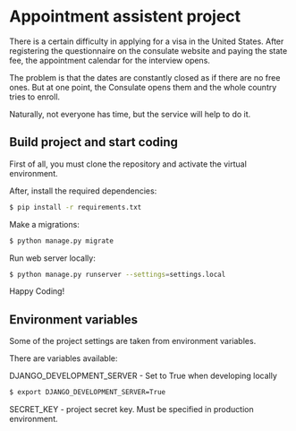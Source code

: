 # Appointment assistent project

There is a certain difficulty in applying for a visa in the United States. 
After registering the questionnaire on the consulate website and paying the state fee, 
the appointment calendar for the interview opens.
 
The problem is that the dates are constantly closed as if there are no free ones. 
But at one point, the Consulate opens them and the whole country tries to enroll.

Naturally, not everyone has time, but the service will help to do it.

## Build project and start coding

First of all, you must clone the repository and activate the virtual environment.

After, install the required dependencies:

```bash
$ pip install -r requirements.txt
```

Make a migrations:

```bash
$ python manage.py migrate
```

Run web server locally:

```bash
$ python manage.py runserver --settings=settings.local
```

Happy Coding!


## Environment variables


Some of the project settings are taken from environment variables.

There are variables available:

DJANGO_DEVELOPMENT_SERVER - Set to True when developing locally

```bash
$ export DJANGO_DEVELOPMENT_SERVER=True
```

SECRET_KEY - project secret key. Must be specified in production environment.
